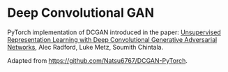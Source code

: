 # Deep Convolutional GAN

PyTorch implementation of DCGAN introduced in the paper: [Unsupervised Representation Learning with Deep Convolutional Generative Adversarial Networks](https://arxiv.org/abs/1511.06434), Alec Radford, Luke Metz, Soumith Chintala.

Adapted from https://github.com/Natsu6767/DCGAN-PyTorch.

